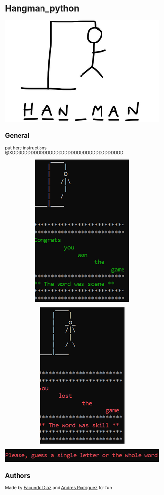 # Hangman_python
<p align="center"><img src="https://github.com/facu2279/Hangman_python/blob/main/xd.jpg"/></p>

## General
put here instructions @XDDDDDDDDDDDDDDDDDDDDDDDDDDDDDDDDDDDD
<p align="center"><img src="https://github.com/facu2279/Hangman_python/blob/main/example1.png"/></p>
<p align="center"><img src="https://github.com/facu2279/Hangman_python/blob/main/example2.png"/></p>
<p align="center"><img src="https://github.com/facu2279/Hangman_python/blob/main/error.png"/></p>

## Authors

Made by [Facundo Diaz](https://github.com/facu2279) and [Andres Rodriguez](https://github.com/andresqwe) for fun
